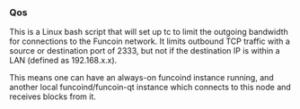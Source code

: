 ### Qos ###

This is a Linux bash script that will set up tc to limit the outgoing bandwidth for connections to the Funcoin network. It limits outbound TCP traffic with a source or destination port of 2333, but not if the destination IP is within a LAN (defined as 192.168.x.x).

This means one can have an always-on funcoind instance running, and another local funcoind/funcoin-qt instance which connects to this node and receives blocks from it.
